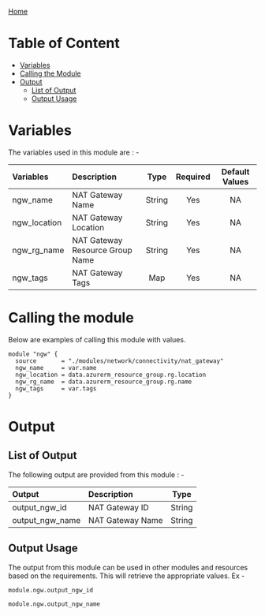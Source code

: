 [Home](../../../../README.md)

# Table of Content

- [Variables](#variables)
- [Calling the Module](#calling-the-module)
- [Output](#output)
    - [List of Output](#list-of-output)
    - [Output Usage](#output-usage)

# Variables

The variables used in this module are : -

| Variables | Description | Type | Required | Default Values |
|:----------|:------------|:----:|:--------:|:--------------:|
| ngw_name | NAT Gateway Name | String | Yes | NA |
| ngw_location | NAT Gateway Location | String | Yes | NA |
| ngw_rg_name | NAT Gateway Resource Group Name | String | Yes | NA |
| ngw_tags | NAT Gateway Tags | Map | Yes | NA |

# Calling the module

Below are examples of calling this module with values.

```
module "ngw" {
  source       = "./modules/network/connectivity/nat_gateway"
  ngw_name     = var.name
  ngw_location = data.azurerm_resource_group.rg.location
  ngw_rg_name  = data.azurerm_resource_group.rg.name
  ngw_tags     = var.tags
}
```

# Output

## List of Output
The following output are provided from this module : -

| Output | Description | Type |
|:------ |:------------|:----:|
| output_ngw_id | NAT Gateway ID | String |
| output_ngw_name | NAT Gateway Name | String |

## Output Usage

The output from this module can be used in other modules and resources based on the requirements. This will retrieve the appropriate values. Ex -

```
module.ngw.output_ngw_id
```

```
module.ngw.output_ngw_name
```